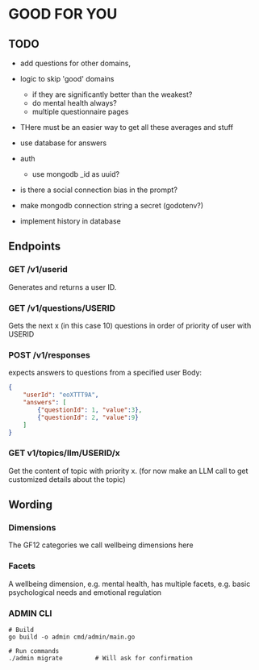 # GOOD FOR YOU


## TODO
- add questions for other domains, 
- logic to skip 'good' domains
    - if they are significantly better than the weakest?
    - do mental health always?
    - multiple questionnaire pages

- THere must be an easier way to get all these averages and stuff

- use database for answers
- auth
    - use mongodb _id as uuid?

- is there a social connection bias in the prompt?


- make mongodb connection string a secret (godotenv?)
- implement history in database





## Endpoints

### GET /v1/userid
Generates and returns a user ID.

### GET /v1/questions/USERID
Gets the next x (in this case 10) questions in order of priority of user with USERID

### POST /v1/responses
expects answers to questions from a specified user
Body:
```json
{
    "userId": "eoXTTT9A",
    "answers": [
        {"questionId": 1, "value":3},
        {"questionId": 2, "value":9}
    ]
}
```

### GET v1/topics/llm/USERID/x
Get the content of topic with priority x.
(for now make an LLM call to get customized details about the topic)



## Wording

### Dimensions
The GF12 categories we call wellbeing dimensions here


### Facets
A wellbeing dimension, e.g. mental health, has multiple facets, e.g. basic psychological needs and emotional regulation




### ADMIN CLI
```
# Build
go build -o admin cmd/admin/main.go

# Run commands
./admin migrate         # Will ask for confirmation
```